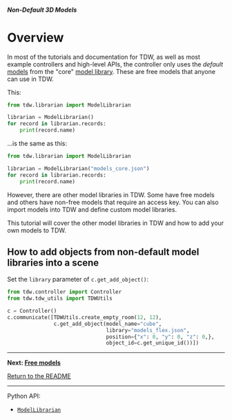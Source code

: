 ##### Non-Default 3D Models

# Overview

In most of the tutorials and documentation for TDW, as well as most example controllers and high-level APIs, the controller only uses the *default* [models](../core_concepts/objects.md) from the "core" [model library](../../librarian/model_librarian.md). These are free models that anyone can use in TDW.

This:

```python
from tdw.librarian import ModelLibrarian

librarian = ModelLibrarian()
for record in librarian.records:
    print(record.name)
```

...is the same as this:

```python
from tdw.librarian import ModelLibrarian

librarian = ModelLibrarian("models_core.json")
for record in librarian.records:
    print(record.name)
```

However, there are other model libraries in TDW. Some have free models and others have non-free models that require an access key. You can also import models into TDW and define custom model libraries.

This tutorial will cover the other model libraries in TDW and how to add your own models to TDW.

## How to add objects from non-default model libraries into a scene

Set the `library` parameter of `c.get_add_object()`:

```python
from tdw.controller import Controller
from tdw.tdw_utils import TDWUtils

c = Controller()
c.communicate([TDWUtils.create_empty_room(12, 12),
               c.get_add_object(model_name="cube",
                                library="models_flex.json",
                                position={"x": 0, "y": 0, "z": 0,},
                                object_id=c.get_unique_id())])
```

***

**Next: [Free models](free_models.md)**

[Return to the README](../../../README.md)

***

Python API:

- [`ModelLibrarian`](../../librarian/model_librarian.md)